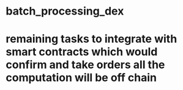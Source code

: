 # batch_processing_dex
# remaining tasks to integrate with smart contracts which would confirm and take orders all the computation will be off chain

